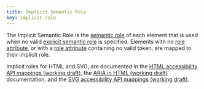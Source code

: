 ```yaml
---
title: Implicit Semantic Role
key: implicit-role
---
```


The Implicit Semantic Role is the [semantic role](#semantic-role) of each element that is used when no valid [explicit semantic role](#explicit-role) is specified. Elements with no [role attribute](https://html.spec.whatwg.org/#attr-aria-role), or with a [role attribute](https://www.w3.org/TR/role-attribute/) containing no valid token, are mapped to their implicit role.

Implicit roles for HTML and SVG, are documented in the [HTML accessibility API mappings (working draft)](https://www.w3.org/TR/html-aam/), the [ARIA in HTML (working draft)](https://www.w3.org/TR/html-aria/) documentation, and the [SVG accessibility API mappings (working draft)](https://www.w3.org/TR/svg-aam/).
